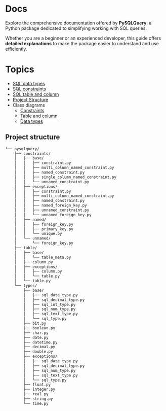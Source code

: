 # Docs

Explore the comprehensive documentation offered by **PySQLQuery**, a Python package dedicated to simplifying working with SQL queries.

Whether you are a beginner or an experienced developer, this guide offers **detailed explanations** to make the package easier to understand and use efficiently.

# Topics

- <a href="./sql_types.md">SQL data types</a>
- <a href="./constraints.md">SQL constraints</a>
- <a href="./table.md">SQL table and column</a>
- [Project Structure](#project-structure)
- Class diagrams
  - <a href="../pdf/constraints.pdf">Constraints</a>
  - <a href="../pdf/table.pdf">Table and column</a>
  - <a href="../pdf/sql_types.pdf">Data types</a>

## Project structure

```sh
└── pysqlquery/
    ├── constraints/
    │   ├── base/
    │   │   ├── constraint.py
    │   │   ├── multi_column_named_constraint.py
    │   │   ├── named_constraint.py
    │   │   ├── single_column_named_constraint.py
    │   │   └── unnamed_constraint.py
    │   ├── exceptions/
    │   │   ├── constraint.py
    │   │   ├── multi_column_named_constraint.py
    │   │   ├── named_constraint.py
    │   │   ├── named_foreign_key.py
    │   │   ├── unnamed_constraint.py
    │   │   └── unnamed_foreign_key.py
    │   ├── named/
    │   │   ├── foreign_key.py
    │   │   ├── primary_key.py
    │   │   └── unique.py
    │   └── unnamed/
    │       └── foreign_key.py
    ├── table/
    │   ├── base/
    │   │   └── table_meta.py
    │   ├── column.py
    │   ├── exceptions/
    │   │   ├── column.py
    │   │   └── table.py
    │   └── table.py
    └── types/
        ├── base/
        │   ├── sql_date_type.py
        │   ├── sql_decimal_type.py
        │   ├── sql_int_type.py
        │   ├── sql_num_type.py
        │   ├── sql_text_type.py
        │   └── sql_type.py
        ├── bit.py
        ├── boolean.py
        ├── char.py
        ├── date.py
        ├── datetime.py
        ├── decimal.py
        ├── double.py
        ├── exceptions/
        │   ├── sql_date_type.py
        │   ├── sql_decimal_type.py
        │   ├── sql_num_type.py
        │   ├── sql_text_type.py
        │   └── sql_type.py
        ├── float.py
        ├── integer.py
        ├── real.py
        ├── string.py
        └── time.py

```
